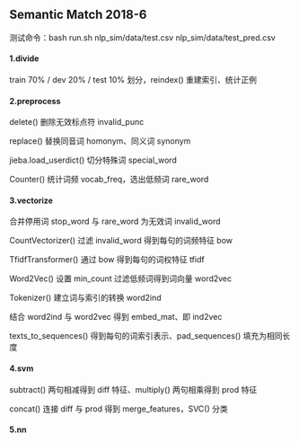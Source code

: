 ## Semantic Match 2018-6

测试命令：bash run.sh nlp_sim/data/test.csv nlp_sim/data/test_pred.csv

#### 1.divide

train 70% / dev 20% / test 10% 划分，reindex() 重建索引、统计正例

#### 2.preprocess

delete() 删除无效标点符 invalid_punc

replace() 替换同音词 homonym、同义词 synonym

jieba.load_userdict() 切分特殊词 special_word

Counter() 统计词频 vocab_freq，选出低频词 rare_word

#### 3.vectorize

合并停用词 stop_word 与 rare_word 为无效词 invalid_word

CountVectorizer() 过滤 invalid_word 得到每句的词频特征 bow

TfidfTransformer() 通过 bow 得到每句的词权特征 tfidf

Word2Vec() 设置 min_count 过滤低频词得到词向量 word2vec

Tokenizer() 建立词与索引的转换 word2ind

结合 word2ind 与 word2vec 得到 embed_mat、即 ind2vec

texts_to_sequences() 得到每句的词索引表示、pad_sequences() 填充为相同长度

#### 4.svm

subtract() 两句相减得到 diff 特征、multiply() 两句相乘得到 prod 特征

concat() 连接 diff 与 prod 得到 merge_features，SVC() 分类

#### 5.nn







